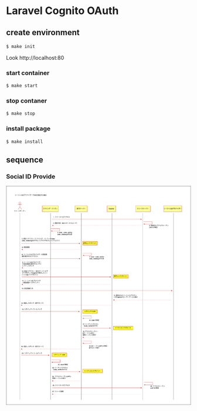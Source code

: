 # Laravel Cognito OAuth

## create environment
```bash
$ make init
```

Look http://localhost:80

### start container
```bash
$ make start
```

### stop contaner
```bash
$ make stop
```

### install package
```bash
$ make install
```

## sequence
### Social ID Provide
![Social ID Provider](drawio/social.png)
